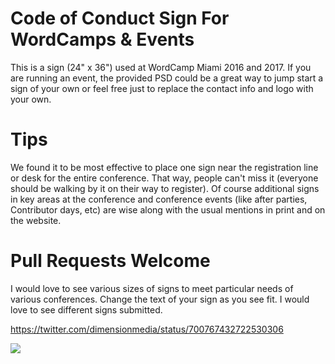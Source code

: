 # Code of Conduct Sign For WordCamps & Events

This is a sign (24" x 36") used at WordCamp Miami 2016 and 2017. If you are running an event, the provided PSD could be a great way to jump start a sign of your own or feel free just to replace the contact info and logo with your own.

# Tips

We found it to be most effective to place one sign near the registration line or desk for the entire conference. That way, people can't miss it (everyone should be walking by it on their way to register). Of course additional signs in key areas at the conference and conference events (like after parties, Contributor days, etc) are wise along with the usual mentions in print and on the website.

# Pull Requests Welcome

I would love to see various sizes of signs to meet particular needs of various conferences. Change the text of your sign as you see fit. I would love to see different signs submitted.

https://twitter.com/dimensionmedia/status/700767432722530306

<img src="https://pbs.twimg.com/media/CbmgQ46UkAAKMgK.jpg" />
